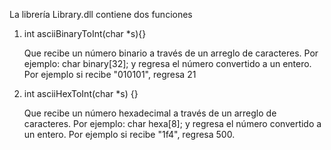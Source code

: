 La librería Library.dll contiene dos funciones

1. int asciiBinaryToInt(char *s){}

    Que recibe un número binario a través de un arreglo de caracteres. Por ejemplo: char binary[32]; y regresa el número convertido a un entero. Por ejemplo si recibe "010101", regresa 21 

2. int asciiHexToInt(char *s) {}

    Que recibe un número hexadecimal a través de un arreglo de caracteres. Por ejemplo: char hexa[8]; y regresa el número convertido a un entero. Por ejemplo si recibe "1f4", regresa 500.